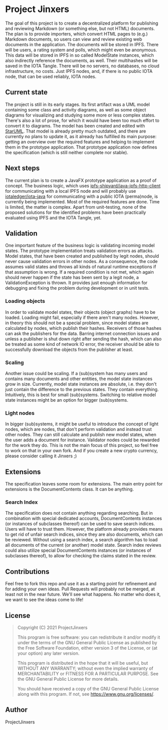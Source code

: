 # Project Jinxers

The goal of this project is to create a decentralized platform for publishing and reviewing Markdown (or something else, but not HTML) documents. The plan is to provide importers, which convert HTML pages to (e.g.) Markdown documents, so users can view and review existing web documents in the application. The documents will be stored in IPFS. There will be users, a rating system and polls, which might even be anonymous. This data will be stored in IPFS in so called ModelState instances, which also indirectly reference the documents, as well. Their multihashes will be saved in the IOTA Tangle. There will be no servers, no databases, no cloud infrastructure, no costs. Just IPFS nodes, and, if there is no public IOTA node, that can be used reliably, IOTA nodes.

## Current state

The project is still in its early stages. Its first artifact was a UML model containing some class and activity diagrams, as well as some object diagrams for visualizing and studying some more or less complex states. There's also a lot of prose, for which it would have been too much effort to convert it to diagrams. The model has been created and edited with [StarUML](https://staruml.io/). That model is already pretty much outdated, and there are currently no plans to update it, as it already has fulfilled its main purpose: getting an overview over the required features and helping to implement them in the prototype application. That prototype application now defines the specification (which is still neither complete nor stable).

## Next steps

The current plan is to create a JavaFX prototype application as a proof of concept. The business logic, which uses [ipfs-shipyard/java-ipfs-http-client](https://github.com/ipfs-shipyard/java-ipfs-http-client) for communicating with a local IPFS node and will probably use [iotaledger/iota-java](https://github.com/iotaledger/iota-java) for communicating with a public IOTA (perma)node, is currently being implemented. Most of the required features are done. Time is limited, the matter is complex. Apart from unit-testing, none of the proposed solutions for the identified problems have been practically evaluated using IPFS and the IOTA Tangle, yet.

## Validation

One important feature of the business logic is validating incoming model states. The prototype implementation treats validation errors
as attacks. Model states, that have been created and published by legit nodes, should never cause validation errors in other nodes. As a consequence, the code assumes valid states and throws all kinds of natural runtime exceptions if that assumption is wrong. If a required condition is not met, which again should never happen if the state has been sent by a legit node, a ValidationException is thrown. It provides just enough information for debugging and fixing the problem during development or in unit tests.

### Loading objects

In order to validate model states, their objects (object graphs) have to be loaded. Loading might fail, especially if there aren't many
nodes. However, in theory this should not be a special problem, since model states are calculated by nodes, which publish their hashes. Receivers of those hashes can ask the publishers for the data. Barring internet connection issues and unless a publisher is shut down right after sending the hash, which can also be treated as some kind of network IO error, the receiver should be able to successfully download the objects from the publisher at least.

### Scaling

Another issue could be scaling. If a (sub)system has many users and contains many documents and other entities, the model state instances grow in size. Currently, model state instances are absolute, i.e. they don't just contain the difference to the previous states. They contain everything. Intuitively, this is best for small (sub)systems. Switching to relative model state instances might be an option for bigger (sub)systems.

### Light nodes

In bigger (sub)systems, it might be useful to introduce the concept of light nodes, which are nodes, that don't perform validation and
instead trust other nodes. They can still calculate and publish new model states, when the user adds a document for instance. Validator nodes could be rewarded for the work they do. This is not the main focus of this project, so feel free to work on that in your own fork. And if you create a new crypto currency, please consider calling it Jinxers ;)

## Extensions

The specification leaves some room for extensions. The main entry point for extensions is the DocumentContents class. It can be anything.

### Search Index

The specification does not contain anything regarding searching. But in combination with special dedicated accounts, DocumentContents instances (or instances of subclasses thereof) can be used to save search indices. Users will have to trust them. However, the platform already provides means to get rid of unfair search indices, since they are also documents, which can be reviewed. Without using a search index, a search algorithm has to load all documents of the current (or another) model state. Search index reviews could also utilize special DocumentContents instances (or instances of subclasses thereof), to allow for checking the claims stated in the review.

## Contributions

Feel free to fork this repo and use it as a starting point for refinement and for adding your own ideas. Pull Requests will probably not be merged, at least not in the near future. We'll see what happens. No matter who does it, we want to see the ideas come to life!

## License

>Copyright (C) 2021 ProjectJinxers
>
>This program is free software: you can redistribute it and/or modify
>it under the terms of the GNU General Public License as published by
>the Free Software Foundation, either version 3 of the License, or
>(at your option) any later version.
>
>This program is distributed in the hope that it will be useful,
>but WITHOUT ANY WARRANTY; without even the implied warranty of
>MERCHANTABILITY or FITNESS FOR A PARTICULAR PURPOSE.  See the
>GNU General Public License for more details.
>
>You should have received a copy of the GNU General Public License
>along with this program.  If not, see <https://www.gnu.org/licenses/>.

## Author

ProjectJinxers
